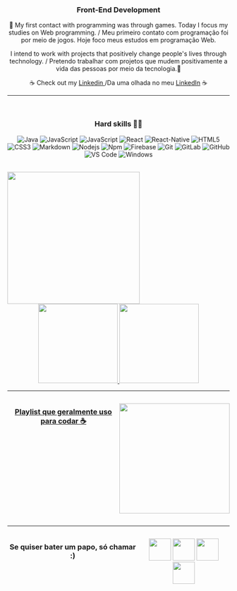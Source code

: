 
<div aling="center">

 <h3 align="center"> Front-End Development </h3> 
<p align="center">&#128126; My first contact with programming was through games. Today I focus my studies on Web programming. / Meu primeiro contato com programação foi por meio de jogos. Hoje foco meus estudos em programação Web.<p>
<P align="center">I intend to work with projects that positively change people's lives through technology. / Pretendo trabalhar com projetos que mudem positivamente a vida das pessoas por meio da tecnologia.&#127802;<p>
 
 <p align="center">&#9749;  Check out my <a target="_blank" href='https://www.linkedin.com/in/karina-mel-611649223/'> Linkedin </a>/Da uma olhada no meu  <a target="_blank" href='https://www.linkedin.com/in/karina-mel-611649223/'>LinkedIn</a> &#9749;</p>
 
</div>
 
 ---

<div align="center" style="display: inline_block"><br>
  
 <h3>Hard skills 👩‍💻</h3> 
 
![Java](http://img.shields.io/badge/-Java-5B4638?style=flat-square&logo=java&logoColor=ffffff&style=flat-square)
![JavaScript](https://img.shields.io/badge/JavaScript-yellow?style=flat-square&logo=javascript&logoColor=white&style=flat-square)
![JavaScript](https://img.shields.io/badge/TypeScript-blue?style=flat-square&logo=typescript&logoColor=white&style=flat-square)
![React](https://img.shields.io/badge/-React-61DAFB?style=flat-square&logo=react&logoColor=ffffff&style=flat-square)
![React-Native](https://img.shields.io/badge/-React%E2%80%93Native-61DAFB?style=flat-square&logo=react&logoColor=ffffff&style=flat-square)
![HTML5](https://img.shields.io/badge/HTML5-chocolate?style=flat-square&logo=html5&logoColor=white&style=flat-square)
![CSS3](https://img.shields.io/badge/-CSS3-%231572B6?style=flat-square&logo=css3&style=flat-square)
![Markdown](https://img.shields.io/badge/-Markdown-000000?style=flat-square&logo=markdown&style=flat-square)
![Nodejs](https://img.shields.io/badge/-Node.js-339933?style=flat-square&logo=node.js&logoColor=ffffff&style=flat-square)
![Npm](https://img.shields.io/badge/-npm-CB3837?style=flat-square&logo=npm&style=flat-square)
![Firebase](https://img.shields.io/badge/-Firebase-FFCA28?style=flat-square&logo=firebase&logoColor=ffffff&style=flat-square)
![Git](https://img.shields.io/badge/-Git-%23F05032?style=flat-square&logo=git&logoColor=%23ffffff&style=flat-square)
![GitLab](https://img.shields.io/badge/-GitLab-FCA121?style=flat-square&logo=gitlab&style=flat-square)
![GitHub](https://img.shields.io/badge/-GitHub-181717?style=flat-square&logo=github&style=flat-square)
![VS Code](http://img.shields.io/badge/-VS%20Code-007ACC?style=flat-square&logo=visual-studio-code&logoColor=ffffff&style=flat-square)
![Windows](http://img.shields.io/badge/-Windows-0078D6?style=flat-square&logo=windows&logoColor=ffffff&style=flat-square)


</div>
  
</div></br>
<div align="center" style="display:inline;">
 <kbd style='border-radius:50%;'>
<img src="https://cdn.discordapp.com/attachments/725539486951538750/990975727807660042/download20220601104234.png"  style='width:300px; '/>
  </kbd>
</div>
<div align="center">
  <a href="https://github.com/KarinaMel0">
  <img height="180em" src="https://github-readme-stats.vercel.app/api?username=KarinaMel0&show_icons=true&theme=calm&include_all_commits=true&count_private=true"/>
  <img height="180em" src="https://github-readme-stats.vercel.app/api/top-langs/?username=KarinaMel0&layout=compact&langs_count=7&theme=calm"/>
</div>
</div>

---
<div align="center" style="display:flex"> 
<h3>Playlist que geralmente uso para codar &#9749;</h3>

<a target="_blank" href='https://open.spotify.com/playlist/5S85xmkjdaMBp91V5ACjPv?si=2be2363b34d1430a'><img src="https://cdn.discordapp.com/attachments/725539486951538750/990967361140035684/Nintendo_Lofi__chill.gif" height="250" width="250"/></a>
</div>

---
<div align="center" style="display:flex"> 
<h3>Se quiser bater um papo, só chamar :)</h3>

<a href="https://www.linkedin.com/in/karina-mel-611649223/" target="_blank"><img src="https://cdn.discordapp.com/attachments/725539486951538750/990985215633653830/174857.png" height='50' width="50" target="_blank"></a>
<a href="https://www.instagram.com/karina_hachimitsu/" target="_blank"><img src="https://cdn.discordapp.com/attachments/725539486951538750/990980552842698803/Instagram-Icon.png" height="50" width="50" target="_blank"></a>
<a href="https://twitter.com/KarinaMEEEEEEL" target="_blank"><img src="https://cdn.discordapp.com/attachments/725539486951538750/990980553459269672/673524.png" height="50" width="50" target="_blank"></a>
<a href="https://open.spotify.com/user/karinamelarantessilva?si=616f804c100c4ed7" target="_blank"><img src="https://cdn.discordapp.com/attachments/725539486951538750/990980551915749477/Spotify_logo_without_text.svg.png" height="50" width="50" target="_blank"></a>

---
